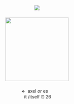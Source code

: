 <div align="center">
  <img src="https://visitor-badge.laobi.icu/badge?page_id=executivemanager.executivemanager&right_color=red&left_text=FIND%20YOUR%20STAR"  />
</div>

###

<div align="center">
  <img height="200" src="https://i.postimg.cc/zfnn0nws/S20-1-removebg-preview.png"  />
</div>

###

<p align="center"><b>⟡</b>⠀axel <i>or</i> es ⠀<br>⠀ it /itself ⏰ 26⠀</p>

###

<h1 align="left"></h1>

###

<h1 align="left"></h1>

###
